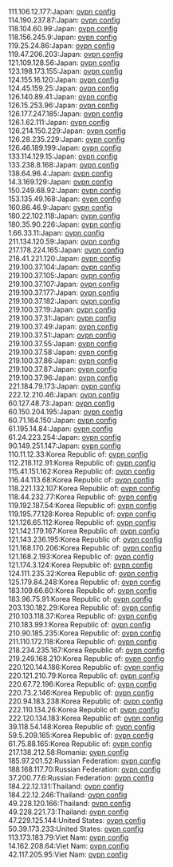 111.106.12.177:Japan: [ovpn config](vpn/111_106_12_177.ovpn)  
114.190.237.87:Japan: [ovpn config](vpn/114_190_237_87.ovpn)  
118.104.60.99:Japan: [ovpn config](vpn/118_104_60_99.ovpn)  
118.156.245.9:Japan: [ovpn config](vpn/118_156_245_9.ovpn)  
119.25.24.86:Japan: [ovpn config](vpn/119_25_24_86.ovpn)  
119.47.206.203:Japan: [ovpn config](vpn/119_47_206_203.ovpn)  
121.109.128.56:Japan: [ovpn config](vpn/121_109_128_56.ovpn)  
123.198.173.155:Japan: [ovpn config](vpn/123_198_173_155.ovpn)  
124.155.16.120:Japan: [ovpn config](vpn/124_155_16_120.ovpn)  
124.45.159.25:Japan: [ovpn config](vpn/124_45_159_25.ovpn)  
126.140.89.41:Japan: [ovpn config](vpn/126_140_89_41.ovpn)  
126.15.253.96:Japan: [ovpn config](vpn/126_15_253_96.ovpn)  
126.177.247.185:Japan: [ovpn config](vpn/126_177_247_185.ovpn)  
126.1.62.111:Japan: [ovpn config](vpn/126_1_62_111.ovpn)  
126.214.150.229:Japan: [ovpn config](vpn/126_214_150_229.ovpn)  
126.28.235.229:Japan: [ovpn config](vpn/126_28_235_229.ovpn)  
126.46.189.199:Japan: [ovpn config](vpn/126_46_189_199.ovpn)  
133.114.129.15:Japan: [ovpn config](vpn/133_114_129_15.ovpn)  
133.238.8.168:Japan: [ovpn config](vpn/133_238_8_168.ovpn)  
138.64.96.4:Japan: [ovpn config](vpn/138_64_96_4.ovpn)  
14.3.169.129:Japan: [ovpn config](vpn/14_3_169_129.ovpn)  
150.249.68.92:Japan: [ovpn config](vpn/150_249_68_92.ovpn)  
153.135.49.168:Japan: [ovpn config](vpn/153_135_49_168.ovpn)  
160.86.46.9:Japan: [ovpn config](vpn/160_86_46_9.ovpn)  
180.22.102.118:Japan: [ovpn config](vpn/180_22_102_118.ovpn)  
180.35.90.226:Japan: [ovpn config](vpn/180_35_90_226.ovpn)  
1.66.33.11:Japan: [ovpn config](vpn/1_66_33_11.ovpn)  
211.134.120.59:Japan: [ovpn config](vpn/211_134_120_59.ovpn)  
217.178.224.165:Japan: [ovpn config](vpn/217_178_224_165.ovpn)  
218.41.221.120:Japan: [ovpn config](vpn/218_41_221_120.ovpn)  
219.100.37.104:Japan: [ovpn config](vpn/219_100_37_104.ovpn)  
219.100.37.105:Japan: [ovpn config](vpn/219_100_37_105.ovpn)  
219.100.37.107:Japan: [ovpn config](vpn/219_100_37_107.ovpn)  
219.100.37.177:Japan: [ovpn config](vpn/219_100_37_177.ovpn)  
219.100.37.182:Japan: [ovpn config](vpn/219_100_37_182.ovpn)  
219.100.37.19:Japan: [ovpn config](vpn/219_100_37_19.ovpn)  
219.100.37.31:Japan: [ovpn config](vpn/219_100_37_31.ovpn)  
219.100.37.49:Japan: [ovpn config](vpn/219_100_37_49.ovpn)  
219.100.37.51:Japan: [ovpn config](vpn/219_100_37_51.ovpn)  
219.100.37.55:Japan: [ovpn config](vpn/219_100_37_55.ovpn)  
219.100.37.58:Japan: [ovpn config](vpn/219_100_37_58.ovpn)  
219.100.37.86:Japan: [ovpn config](vpn/219_100_37_86.ovpn)  
219.100.37.87:Japan: [ovpn config](vpn/219_100_37_87.ovpn)  
219.100.37.96:Japan: [ovpn config](vpn/219_100_37_96.ovpn)  
221.184.79.173:Japan: [ovpn config](vpn/221_184_79_173.ovpn)  
222.12.210.46:Japan: [ovpn config](vpn/222_12_210_46.ovpn)  
60.127.48.73:Japan: [ovpn config](vpn/60_127_48_73.ovpn)  
60.150.204.195:Japan: [ovpn config](vpn/60_150_204_195.ovpn)  
60.71.164.150:Japan: [ovpn config](vpn/60_71_164_150.ovpn)  
61.195.14.84:Japan: [ovpn config](vpn/61_195_14_84.ovpn)  
61.24.223.254:Japan: [ovpn config](vpn/61_24_223_254.ovpn)  
90.149.251.147:Japan: [ovpn config](vpn/90_149_251_147.ovpn)  
110.11.12.33:Korea Republic of: [ovpn config](vpn/110_11_12_33.ovpn)  
112.218.112.91:Korea Republic of: [ovpn config](vpn/112_218_112_91.ovpn)  
115.41.151.162:Korea Republic of: [ovpn config](vpn/115_41_151_162.ovpn)  
116.44.113.68:Korea Republic of: [ovpn config](vpn/116_44_113_68.ovpn)  
118.221.132.107:Korea Republic of: [ovpn config](vpn/118_221_132_107.ovpn)  
118.44.232.77:Korea Republic of: [ovpn config](vpn/118_44_232_77.ovpn)  
119.192.187.54:Korea Republic of: [ovpn config](vpn/119_192_187_54.ovpn)  
119.195.77.128:Korea Republic of: [ovpn config](vpn/119_195_77_128.ovpn)  
121.126.65.112:Korea Republic of: [ovpn config](vpn/121_126_65_112.ovpn)  
121.142.179.167:Korea Republic of: [ovpn config](vpn/121_142_179_167.ovpn)  
121.143.236.195:Korea Republic of: [ovpn config](vpn/121_143_236_195.ovpn)  
121.168.170.206:Korea Republic of: [ovpn config](vpn/121_168_170_206.ovpn)  
121.168.2.193:Korea Republic of: [ovpn config](vpn/121_168_2_193.ovpn)  
121.174.3.124:Korea Republic of: [ovpn config](vpn/121_174_3_124.ovpn)  
124.111.235.32:Korea Republic of: [ovpn config](vpn/124_111_235_32.ovpn)  
125.179.84.248:Korea Republic of: [ovpn config](vpn/125_179_84_248.ovpn)  
183.109.66.60:Korea Republic of: [ovpn config](vpn/183_109_66_60.ovpn)  
183.96.75.91:Korea Republic of: [ovpn config](vpn/183_96_75_91.ovpn)  
203.130.182.29:Korea Republic of: [ovpn config](vpn/203_130_182_29.ovpn)  
210.103.118.37:Korea Republic of: [ovpn config](vpn/210_103_118_37.ovpn)  
210.183.99.1:Korea Republic of: [ovpn config](vpn/210_183_99_1.ovpn)  
210.90.185.235:Korea Republic of: [ovpn config](vpn/210_90_185_235.ovpn)  
211.110.172.118:Korea Republic of: [ovpn config](vpn/211_110_172_118.ovpn)  
218.234.235.167:Korea Republic of: [ovpn config](vpn/218_234_235_167.ovpn)  
219.249.168.210:Korea Republic of: [ovpn config](vpn/219_249_168_210.ovpn)  
220.120.144.186:Korea Republic of: [ovpn config](vpn/220_120_144_186.ovpn)  
220.121.210.79:Korea Republic of: [ovpn config](vpn/220_121_210_79.ovpn)  
220.67.72.196:Korea Republic of: [ovpn config](vpn/220_67_72_196.ovpn)  
220.73.2.146:Korea Republic of: [ovpn config](vpn/220_73_2_146.ovpn)  
220.94.183.238:Korea Republic of: [ovpn config](vpn/220_94_183_238.ovpn)  
222.110.134.26:Korea Republic of: [ovpn config](vpn/222_110_134_26.ovpn)  
222.120.134.183:Korea Republic of: [ovpn config](vpn/222_120_134_183.ovpn)  
39.118.54.148:Korea Republic of: [ovpn config](vpn/39_118_54_148.ovpn)  
59.5.209.165:Korea Republic of: [ovpn config](vpn/59_5_209_165.ovpn)  
61.75.88.165:Korea Republic of: [ovpn config](vpn/61_75_88_165.ovpn)  
217.138.212.58:Romania: [ovpn config](vpn/217_138_212_58.ovpn)  
185.97.201.52:Russian Federation: [ovpn config](vpn/185_97_201_52.ovpn)  
188.168.117.70:Russian Federation: [ovpn config](vpn/188_168_117_70.ovpn)  
37.200.77.6:Russian Federation: [ovpn config](vpn/37_200_77_6.ovpn)  
184.22.12.131:Thailand: [ovpn config](vpn/184_22_12_131.ovpn)  
184.22.12.246:Thailand: [ovpn config](vpn/184_22_12_246.ovpn)  
49.228.120.166:Thailand: [ovpn config](vpn/49_228_120_166.ovpn)  
49.228.221.73:Thailand: [ovpn config](vpn/49_228_221_73.ovpn)  
47.229.125.144:United States: [ovpn config](vpn/47_229_125_144.ovpn)  
50.39.173.233:United States: [ovpn config](vpn/50_39_173_233.ovpn)  
113.173.183.79:Viet Nam: [ovpn config](vpn/113_173_183_79.ovpn)  
14.162.208.64:Viet Nam: [ovpn config](vpn/14_162_208_64.ovpn)  
42.117.205.95:Viet Nam: [ovpn config](vpn/42_117_205_95.ovpn)  

